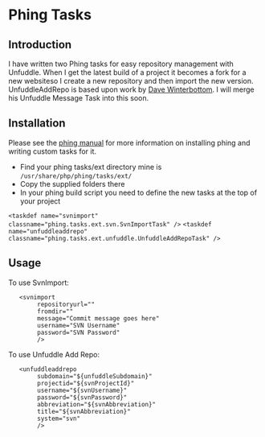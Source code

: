 # Phing Tasks
## Introduction
I have written two Phing tasks for easy repository management with Unfuddle.  When I get the latest build of a project it becomes a fork for a new websiteso I create a new repository and then import the new version.  UnfuddleAddRepo is based upon work by [Dave Winterbottom][daveblog].  I will merge his Unfuddle Message Task into this soon.
## Installation
Please see the [phing manual][phingmanual] for more information on installing phing and writing custom tasks for it.

* Find your phing tasks/ext directory mine is ``/usr/share/php/phing/tasks/ext/``
* Copy the supplied folders there
* In your phing build script you need to define the new tasks at the top of your project

``<taskdef name="svnimport" classname="phing.tasks.ext.svn.SvnImportTask" />``
``<taskdef name="unfuddleaddrepo" classname="phing.tasks.ext.unfuddle.UnfuddleAddRepoTask" />``

## Usage
To use SvnImport:

       <svnimport
            repositoryurl=""
            fromdir=""
            message="Commit message goes here"
            username="SVN Username"
            password="SVN Password"
            />

To use Unfuddle Add Repo:

       <unfuddleaddrepo
            subdomain="${unfuddleSubdomain}"
            projectid="${svnProjectId}"
            username="${svnUsername}"
            password="${svnPassword}"
            abbreviation="${svnAbbreviation}"
            title="${svnAbbreviation}"
            system="svn"
            />
[phingmanual]: http://phing.info/docs/guide/current/
[daveblog]: http://codeinthehole.com/archives/15-Phing-task-to-create-an-Unfuddle-message.html
